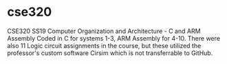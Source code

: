 # cse320
CSE320 SS19 Computer Organization and Architecture - C and ARM Assembly
Coded in C for systems 1-3, ARM Assembly for 4-10.
There were also 11 Logic circuit assignments in the course, but these utilized the professor's custom software
Cirsim which is not transferrable to GitHub.
